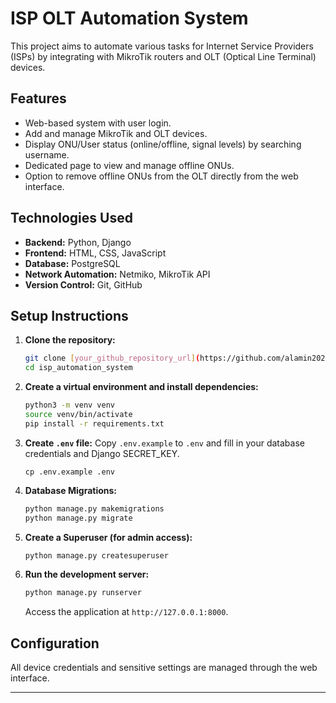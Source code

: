 # ISP OLT Automation System

This project aims to automate various tasks for Internet Service Providers (ISPs) by integrating with MikroTik routers and OLT (Optical Line Terminal) devices.

## Features

- Web-based system with user login.
- Add and manage MikroTik and OLT devices.
- Display ONU/User status (online/offline, signal levels) by searching username.
- Dedicated page to view and manage offline ONUs.
- Option to remove offline ONUs from the OLT directly from the web interface.

## Technologies Used

- **Backend:** Python, Django
- **Frontend:** HTML, CSS, JavaScript
- **Database:** PostgreSQL
- **Network Automation:** Netmiko, MikroTik API
- **Version Control:** Git, GitHub

## Setup Instructions

1.  **Clone the repository:**
    ```bash
    git clone [your_github_repository_url](https://github.com/alamin2025k/isp_olt_automation_system.git)
    cd isp_automation_system
    ```
2.  **Create a virtual environment and install dependencies:**
    ```bash
    python3 -m venv venv
    source venv/bin/activate
    pip install -r requirements.txt
    ```
3.  **Create `.env` file:**
    Copy `.env.example` to `.env` and fill in your database credentials and Django SECRET_KEY.
    ```
    cp .env.example .env
    ```
4.  **Database Migrations:**
    ```bash
    python manage.py makemigrations
    python manage.py migrate
    ```
5.  **Create a Superuser (for admin access):**
    ```bash
    python manage.py createsuperuser
    ```
6.  **Run the development server:**
    ```bash
    python manage.py runserver
    ```
    Access the application at `http://127.0.0.1:8000`.

## Configuration

All device credentials and sensitive settings are managed through the web interface.

---
